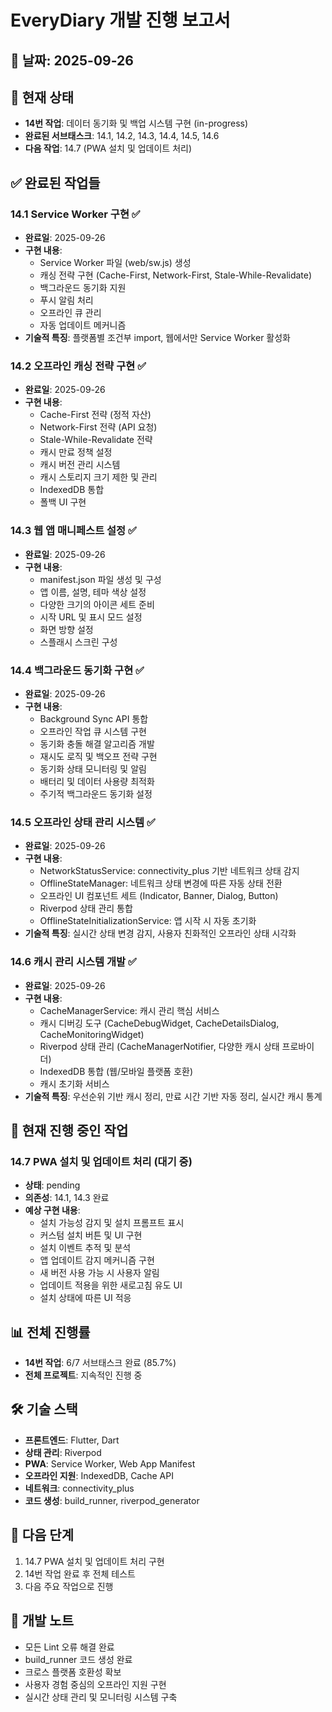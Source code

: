 # EveryDiary 개발 진행 보고서

## 📅 날짜: 2025-09-26

## 🎯 현재 상태
- **14번 작업**: 데이터 동기화 및 백업 시스템 구현 (in-progress)
- **완료된 서브태스크**: 14.1, 14.2, 14.3, 14.4, 14.5, 14.6
- **다음 작업**: 14.7 (PWA 설치 및 업데이트 처리)

## ✅ 완료된 작업들

### 14.1 Service Worker 구현 ✅
- **완료일**: 2025-09-26
- **구현 내용**:
  - Service Worker 파일 (web/sw.js) 생성
  - 캐싱 전략 구현 (Cache-First, Network-First, Stale-While-Revalidate)
  - 백그라운드 동기화 지원
  - 푸시 알림 처리
  - 오프라인 큐 관리
  - 자동 업데이트 메커니즘
- **기술적 특징**: 플랫폼별 조건부 import, 웹에서만 Service Worker 활성화

### 14.2 오프라인 캐싱 전략 구현 ✅
- **완료일**: 2025-09-26
- **구현 내용**:
  - Cache-First 전략 (정적 자산)
  - Network-First 전략 (API 요청)
  - Stale-While-Revalidate 전략
  - 캐시 만료 정책 설정
  - 캐시 버전 관리 시스템
  - 캐시 스토리지 크기 제한 및 관리
  - IndexedDB 통합
  - 폴백 UI 구현

### 14.3 웹 앱 매니페스트 설정 ✅
- **완료일**: 2025-09-26
- **구현 내용**:
  - manifest.json 파일 생성 및 구성
  - 앱 이름, 설명, 테마 색상 설정
  - 다양한 크기의 아이콘 세트 준비
  - 시작 URL 및 표시 모드 설정
  - 화면 방향 설정
  - 스플래시 스크린 구성

### 14.4 백그라운드 동기화 구현 ✅
- **완료일**: 2025-09-26
- **구현 내용**:
  - Background Sync API 통합
  - 오프라인 작업 큐 시스템 구현
  - 동기화 충돌 해결 알고리즘 개발
  - 재시도 로직 및 백오프 전략 구현
  - 동기화 상태 모니터링 및 알림
  - 배터리 및 데이터 사용량 최적화
  - 주기적 백그라운드 동기화 설정

### 14.5 오프라인 상태 관리 시스템 ✅
- **완료일**: 2025-09-26
- **구현 내용**:
  - NetworkStatusService: connectivity_plus 기반 네트워크 상태 감지
  - OfflineStateManager: 네트워크 상태 변경에 따른 자동 상태 전환
  - 오프라인 UI 컴포넌트 세트 (Indicator, Banner, Dialog, Button)
  - Riverpod 상태 관리 통합
  - OfflineStateInitializationService: 앱 시작 시 자동 초기화
- **기술적 특징**: 실시간 상태 변경 감지, 사용자 친화적인 오프라인 상태 시각화

### 14.6 캐시 관리 시스템 개발 ✅
- **완료일**: 2025-09-26
- **구현 내용**:
  - CacheManagerService: 캐시 관리 핵심 서비스
  - 캐시 디버깅 도구 (CacheDebugWidget, CacheDetailsDialog, CacheMonitoringWidget)
  - Riverpod 상태 관리 (CacheManagerNotifier, 다양한 캐시 상태 프로바이더)
  - IndexedDB 통합 (웹/모바일 플랫폼 호환)
  - 캐시 초기화 서비스
- **기술적 특징**: 우선순위 기반 캐시 정리, 만료 시간 기반 자동 정리, 실시간 캐시 통계

## 🔄 현재 진행 중인 작업

### 14.7 PWA 설치 및 업데이트 처리 (대기 중)
- **상태**: pending
- **의존성**: 14.1, 14.3 완료
- **예상 구현 내용**:
  - 설치 가능성 감지 및 설치 프롬프트 표시
  - 커스텀 설치 버튼 및 UI 구현
  - 설치 이벤트 추적 및 분석
  - 앱 업데이트 감지 메커니즘 구현
  - 새 버전 사용 가능 시 사용자 알림
  - 업데이트 적용을 위한 새로고침 유도 UI
  - 설치 상태에 따른 UI 적응

## 📊 전체 진행률
- **14번 작업**: 6/7 서브태스크 완료 (85.7%)
- **전체 프로젝트**: 지속적인 진행 중

## 🛠️ 기술 스택
- **프론트엔드**: Flutter, Dart
- **상태 관리**: Riverpod
- **PWA**: Service Worker, Web App Manifest
- **오프라인 지원**: IndexedDB, Cache API
- **네트워크**: connectivity_plus
- **코드 생성**: build_runner, riverpod_generator

## 🎯 다음 단계
1. 14.7 PWA 설치 및 업데이트 처리 구현
2. 14번 작업 완료 후 전체 테스트
3. 다음 주요 작업으로 진행

## 📝 개발 노트
- 모든 Lint 오류 해결 완료
- build_runner 코드 생성 완료
- 크로스 플랫폼 호환성 확보
- 사용자 경험 중심의 오프라인 지원 구현
- 실시간 상태 관리 및 모니터링 시스템 구축
